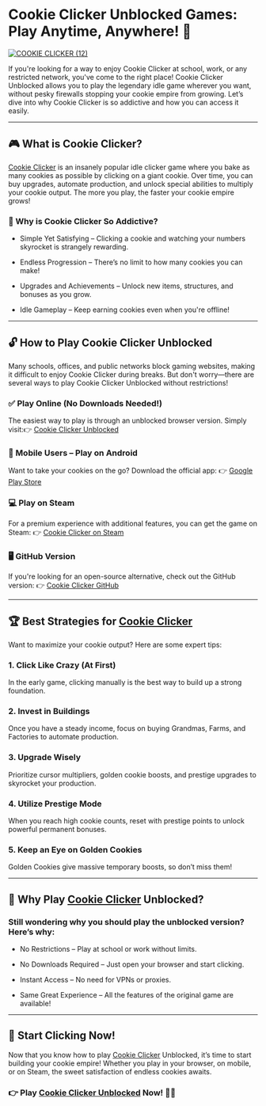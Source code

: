 # Cookie Clicker Unblocked Games: Play Anytime, Anywhere! 🍪

[![COOKIE CLICKER (12)](https://github.com/user-attachments/assets/2fe73667-ed7f-4888-a7c8-1246c0dbca38)](https://cookieclicker.ee/)

If you're looking for a way to enjoy Cookie Clicker at school, work, or any restricted network, you've come to the right place! Cookie Clicker Unblocked allows you to play the legendary idle game wherever you want, without pesky firewalls stopping your cookie empire from growing. Let’s dive into why Cookie Clicker is so addictive and how you can access it easily.

---
## 🎮 What is Cookie Clicker?

[Cookie Clicker](https://cookieclicker.ee/) is an insanely popular idle clicker game where you bake as many cookies as possible by clicking on a giant cookie. Over time, you can buy upgrades, automate production, and unlock special abilities to multiply your cookie output. The more you play, the faster your cookie empire grows!

### 🚀 Why is Cookie Clicker So Addictive?

- Simple Yet Satisfying – Clicking a cookie and watching your numbers skyrocket is strangely rewarding.

- Endless Progression – There’s no limit to how many cookies you can make!

- Upgrades and Achievements – Unlock new items, structures, and bonuses as you grow.

- Idle Gameplay – Keep earning cookies even when you're offline!

---
## 🔓 How to Play Cookie Clicker Unblocked

Many schools, offices, and public networks block gaming websites, making it difficult to enjoy Cookie Clicker during breaks. But don't worry—there are several ways to play Cookie Clicker Unblocked without restrictions!

### ✅ Play Online (No Downloads Needed!)

The easiest way to play is through an unblocked browser version. Simply visit:👉 [Cookie Clicker Unblocked](https://cookieclicker.ee/)

### 📱 Mobile Users – Play on Android

Want to take your cookies on the go? Download the official app: 👉 [Google Play Store](https://play.google.com/store/apps/details?id=org.dashnet.cookieclicker&hl=en)

### 💻 Play on Steam

For a premium experience with additional features, you can get the game on Steam: 👉 [Cookie Clicker on Steam](https://store.steampowered.com/app/1454400/Cookie_Clicker/)

### 🖥️ GitHub Version

If you're looking for an open-source alternative, check out the GitHub version: 👉 [Cookie Clicker GitHub](https://cookieclickerorteil.github.io)

---
## 🏆 Best Strategies for [Cookie Clicker](https://cookieclicker.me)

Want to maximize your cookie output? Here are some expert tips:

### 1. Click Like Crazy (At First)

In the early game, clicking manually is the best way to build up a strong foundation.

### 2. Invest in Buildings

Once you have a steady income, focus on buying Grandmas, Farms, and Factories to automate production.

### 3. Upgrade Wisely

Prioritize cursor multipliers, golden cookie boosts, and prestige upgrades to skyrocket your production.

### 4. Utilize Prestige Mode

When you reach high cookie counts, reset with prestige points to unlock powerful permanent bonuses.

### 5. Keep an Eye on Golden Cookies

Golden Cookies give massive temporary boosts, so don’t miss them!

---
## 🍪 Why Play [Cookie Clicker](https://cookieclickernew.github.io) Unblocked?

### Still wondering why you should play the unblocked version? Here’s why:

- No Restrictions – Play at school or work without limits.

- No Downloads Required – Just open your browser and start clicking.

- Instant Access – No need for VPNs or proxies.

- Same Great Experience – All the features of the original game are available!

---
## 🎉 Start Clicking Now!

Now that you know how to play [Cookie Clicker](https://cookieclicker.app) Unblocked, it’s time to start building your cookie empire! Whether you play in your browser, on mobile, or on Steam, the sweet satisfaction of endless cookies awaits.

### 👉 Play [Cookie Clicker Unblocked](https://cookieclicker.ee/) Now! 🍪🔥
